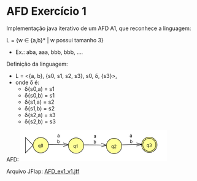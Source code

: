 # AFD Exercício 1

Implementação java iterativo de um AFD A1, que reconhece a linguagem:

L = {w &isin; {a,b}* | w possui tamanho 3}
- Ex.: aba, aaa, bbb, bbb, .... 

Definição da linguagem:
- L = <{a, b}, {s0, s1, s2, s3}, s0, δ, {s3}>, 
- onde δ é:
    - δ{s0,a) = s1 	
    - δ{s0,b) = s1
    - δ{s1,a) = s2	
    - δ{s1,b) = s2
    - δ{s2,a) = s3	
    - δ{s2,b) = s3

AFD:
![AFD imagem](afdex1.png)

Arquivo JFlap:
[AFD_ex1_v1.jff](AFD_ex1_v1.jff)